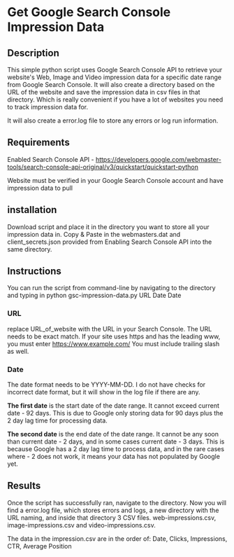 # Get Google Search Console Impression Data

## Description
This simple python script uses Google Search Console API to retrieve your website's Web, Image and Video impression data for a specific date range from Google Search Console. It will also create a directory based on the URL of the website and save the impression data in csv files in that directory. Which is really convenient if you have a lot of websites you need to track impression data for.

It will also create a error.log file to store any errors or log run information.

## Requirements
Enabled Search Console API - https://developers.google.com/webmaster-tools/search-console-api-original/v3/quickstart/quickstart-python

Website must be verified in your Google Search Console account and have impression data to pull

## installation
Download script and place it in the directory you want to store all your impression data in.
Copy & Paste in the webmasters.dat and client_secrets.json provided from Enabling Search Console API into the same directory.

## Instructions

You can run the script from command-line by navigating to the directory and typing in python gsc-impression-data.py URL Date Date

### URL
replace URL_of_website with the URL in your Search Console. The URL needs to be exact match. 
If your site uses https and has the leading www, you must enter https://www.example.com/
You must include trailing slash as well. 

### Date
The date format needs to be YYYY-MM-DD. I do not have checks for incorrect date format, but it will show in the log file if there are any.

**The first date** is the start date of the date range. It cannot exceed current date - 92 days. This is due to Google only storing data for 90 days plus the 2 day lag time for processing data.

**The second date** is the end date of the date range. It cannot be any soon than current date - 2 days, and in some cases current date - 3 days. This is because Google has a 2 day lag time to process data, and in the rare cases where - 2 does not work, it means your data has not populated by Google yet.

## Results
Once the script has successfully ran, navigate to the directory. Now you will find a error.log file, which stores errors and logs, a new directory with the URL naming, and inside that directory 3 CSV files. web-impressions.csv, image-impressions.csv and video-impressions.csv.

The data in the impression.csv are in the order of:
Date, Clicks, Impressions, CTR, Average Position
